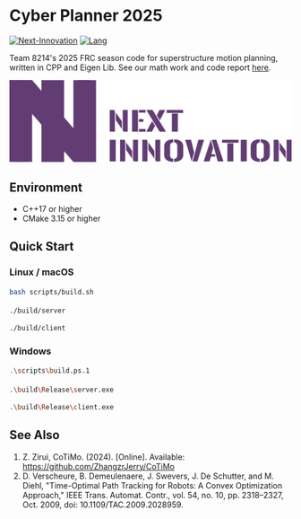 # Cyber Planner 2025

[![Next-Innovation](https://img.shields.io/badge/Next-Innovation-blueviolet?style=flat)](https://github.com/FRCNextInnovation) [![Lang](https://img.shields.io/badge/Lang-en--US-Green?style=flat)]()

Team 8214's 2025 FRC season code for superstructure motion planning, written in CPP and Eigen Lib. See our math work and code report [here](./report.pdf).

<img src="./assets/next-innovation.png" style="zoom:50%;" >

## Environment

- C++17 or higher
- CMake 3.15 or higher

## Quick Start

### Linux / macOS

```bash
bash scripts/build.sh

./build/server
```

```bash
./build/client
```

### Windows

```bash
.\scripts\build.ps.1

.\build\Release\server.exe
```

```bash
.\build\Release\client.exe
```

## See Also

1. Z. Zirui, CoTiMo. (2024). [Online]. Available: https://github.com/ZhangzrJerry/CoTiMo
1. D. Verscheure, B. Demeulenaere, J. Swevers, J. De Schutter, and M. Diehl, "Time-Optimal Path Tracking for Robots: A Convex Optimization Approach," IEEE Trans. Automat. Contr., vol. 54, no. 10, pp. 2318–2327, Oct. 2009, doi: 10.1109/TAC.2009.2028959.